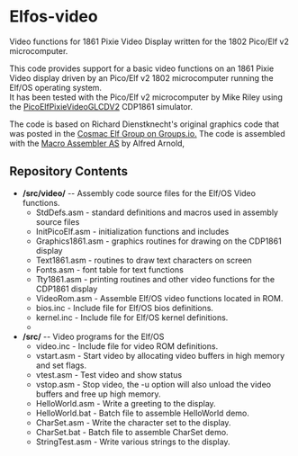 # Elfos-video
Video functions for 1861 Pixie Video Display written for the 1802 Pico/Elf v2 microcomputer.

This code provides support for a basic video functions on an 1861 Pixie Video display
driven by an Pico/Elf v2 1802 microcomputer running the Elf/OS operating system.  
It has been tested with the Pico/Elf v2 microcomputer by Mike Riley using the [PicoElfPixieVideoGLCDV2](https://github.com/fourstix/PicoElfPixieVideoGLCDV2) CDP1861 simulator.

The code is based on Richard Dienstknecht's original graphics code that was posted in the [Cosmac Elf Group on Groups.io.](https://groups.io/g/cosmacelf) The code is assembled with the [Macro Assembler AS](http://john.ccac.rwth-aachen.de:8000/as/) by Alfred Arnold,

Repository Contents
-------------------
* **/src/video/**  -- Assembly code source files for the Elf/OS Video functions.
  * StdDefs.asm - standard definitions and macros used in assembly source files
  * InitPicoElf.asm - initialization functions and includes
  * Graphics1861.asm - graphics routines for drawing on the CDP1861 display
  * Text1861.asm - routines to draw text characters on screen
  * Fonts.asm - font table for text functions
  * Tty1861.asm	- printing routines and other video functions for the CDP1861 display
  * VideoRom.asm	- Assemble Elf/OS video functions located in ROM.
  * bios.inc - Include file for Elf/OS bios definitions.
  * kernel.inc - Include file for Elf/OS kernel definitions.
  *
* **/src/**  -- Video programs for the Elf/OS
  * video.inc - Include file for video ROM definitions.
  * vstart.asm - Start video by allocating video buffers in high memory and set flags.
  * vtest.asm - Test video and show status
  * vstop.asm - Stop video, the -u option will also unload the video buffers and free up high memory.
  * HelloWorld.asm - Write a greeting to the display.
  * HelloWorld.bat - Batch file to assemble HelloWorld demo.
  * CharSet.asm - Write the character set to the display.
  * CharSet.bat - Batch file to assemble CharSet demo.
  * StringTest.asm - Write various strings to the display.
  
